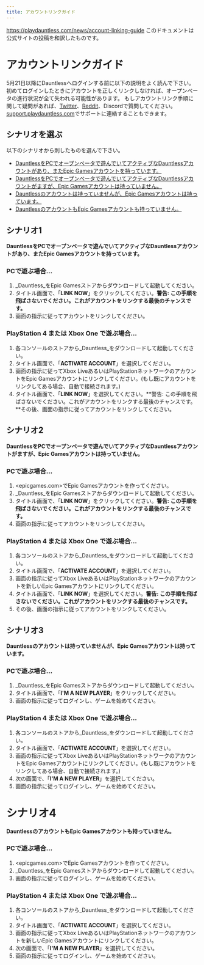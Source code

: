 ```yaml
---
title: アカウントリンクガイド
---
```

<https://playdauntless.com/news/account-linking-guide>
このドキュメントは公式サイトの投稿を和訳したものです。

# アカウントリンクガイド

5月21日以降にDauntlessへログインする前に以下の説明をよく読んで下さい。
初めてログインしたときにアカウントを正しくリンクしなければ、オープンベータの進行状況が全て失われる可能性があります。
もしアカウントリンク手順に関して疑問があれば、[Twitter](https://twitter.com/playdauntless)、[Reddit](https://reddit.com/r/dauntless)、Discordで質問してください。
[support.playdauntless.com](https://support.playdauntless.com)でサポートに連絡することもできます。

## シナリオを選ぶ

以下のシナリオから則したものを選んで下さい。

* [DauntlessをPCでオープンベータで遊んでいてアクティブなDauntlessアカウントがあり、またEpic Gamesアカウントを持っています。](#シナリオ1)
* [DauntlessをPCでオープンベータで遊んでいてアクティブなDauntlessアカウントがますが、Epic Gamesアカウントは持っていません。](#シナリオ2)
* [Dauntlessのアカウントは持っていませんが、Epic Gamesアカウントは持っています。](#シナリオ3)
* [DauntlessのアカウントもEpic Gamesアカウントも持っていません。](#シナリオ4)

## シナリオ1

**DauntlessをPCでオープンベータで遊んでいてアクティブなDauntlessアカウントがあり、またEpic Gamesアカウントを持っています。**

### PCで遊ぶ場合…
1. _Dauntless_をEpic Gamesストアからダウンロードして起動してください。
2. タイトル画面で、「**LINK NOW**」をクリックしてください。**警告: この手順を飛ばさないでください。これがアカウントをリンクする最後のチャンスです。**
3. 画面の指示に従ってアカウントをリンクしてください。

### PlayStation 4 または Xbox One で遊ぶ場合…
1. 各コンソールのストアから_Dauntless_をダウンロードして起動してください。
2. タイトル画面で、「**ACTIVATE ACCOUNT**」を選択してください。
3. 画面の指示に従ってXbox LiveあるいはPlayStationネットワークのアカウントをEpic Gamesアカウントにリンクしてください。(もし既にアカウントをリンクしてある場合、自動で接続されます。)
4. タイトル画面で、「**LINK NOW**」を選択してください。**警告: この手順を飛ばさないでください。これがアカウントをリンクする最後のチャンスです。**その後、画面の指示に従ってアカウントをリンクしてください。

## シナリオ2
**DauntlessをPCでオープンベータで遊んでいてアクティブなDauntlessアカウントがますが、Epic Gamesアカウントは持っていません。**

### PCで遊ぶ場合…
1. <epicgames.com>でEpic Gamesアカウントを作ってください。
2. _Dauntless_をEpic Gamesストアからダウンロードして起動してください。
3. タイトル画面で、「**LINK NOW**」をクリックしてください。**警告: この手順を飛ばさないでください。これがアカウントをリンクする最後のチャンスです。**
4. 画面の指示に従ってアカウントをリンクしてください。

### PlayStation 4 または Xbox One で遊ぶ場合…
1. 各コンソールのストアから_Dauntless_をダウンロードして起動してください。
2. タイトル画面で、「**ACTIVATE ACCOUNT**」を選択してください。
3. 画面の指示に従ってXbox LiveあるいはPlayStationネットワークのアカウントを新しいEpic Gamesアカウントにリンクしてください。
4. タイトル画面で、「**LINK NOW**」を選択してください。**警告: この手順を飛ばさないでください。これがアカウントをリンクする最後のチャンスです。**
5. その後、画面の指示に従ってアカウントをリンクしてください。

## シナリオ3
**Dauntlessのアカウントは持っていませんが、Epic Gamesアカウントは持っています。**

### PCで遊ぶ場合…
1. _Dauntless_をEpic Gamesストアからダウンロードして起動してください。
2. タイトル画面で、「**I'M A NEW PLAYER**」をクリックしてください。
3. 画面の指示に従ってログインし、ゲームを始めてください。

### PlayStation 4 または Xbox One で遊ぶ場合…
1. 各コンソールのストアから_Dauntless_をダウンロードして起動してください。
2. タイトル画面で、「**ACTIVATE ACCOUNT**」を選択してください。
3. 画面の指示に従ってXbox LiveあるいはPlayStationネットワークのアカウントをEpic Gamesアカウントにリンクしてください。(もし既にアカウントをリンクしてある場合、自動で接続されます。)
4. 次の画面で、「**I'M A NEW PLAYER**」を選択してください。
5. 画面の指示に従ってログインし、ゲームを始めてください。

# シナリオ4
**DauntlessのアカウントもEpic Gamesアカウントも持っていません。**

### PCで遊ぶ場合…
1. <epicgames.com>でEpic Gamesアカウントを作ってください。
2. _Dauntless_をEpic Gamesストアからダウンロードして起動してください。
3. 画面の指示に従ってログインし、ゲームを始めてください。

### PlayStation 4 または Xbox One で遊ぶ場合…
1. 各コンソールのストアから_Dauntless_をダウンロードして起動してください。
2. タイトル画面で、「**ACTIVATE ACCOUNT**」を選択してください。
3. 画面の指示に従ってXbox LiveあるいはPlayStationネットワークのアカウントを新しいEpic Gamesアカウントにリンクしてください。
4. 次の画面で、「**I'M A NEW PLAYER**」を選択してください。
5. 画面の指示に従ってログインし、ゲームを始めてください。
